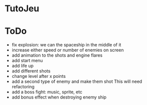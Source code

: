 # TutoJeu

# ToDo
- fix explosion: we can the spaceship in the middle of it
- increase either speed or number of enemies on screen
- add animation to the shots and engine flares
- add start menu
- add life up
- add different shots
- change level after x points
- add a second type of enemy and make them shot
This will need refactoring
- add a boss fight: music, sprite, etc
- add bonus effect when destroying enemy ship